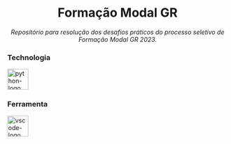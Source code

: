 <h1 align="center">Formação Modal GR</h1>
<p align="center"><i>Repositório para resolução dos desafios práticos do processo seletivo de Formação Modal GR 2023.</i></p>

### Technologia
<p display="inline-block">
  <img width="48" src="https://img.icons8.com/?size=512&id=l75OEUJkPAk4&format=png" alt="python-logo"/>
                                                                                                  
### Ferramenta

<p display="inline-block">
  <img width="48" src="https://upload.wikimedia.org/wikipedia/commons/thumb/9/9a/Visual_Studio_Code_1.35_icon.svg/2048px-Visual_Studio_Code_1.35_icon.svg.png" alt="vscode-logo"/>
